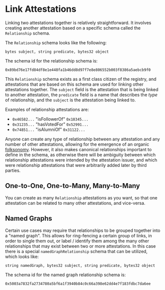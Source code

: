 # Link Attestations

Linking two attestations together is relatively straightforward.  It involves creating another attestation based on a specific schema called the  `Relationship` schema.

The `Relationship` schema looks like the following:

`bytes subject, string predicate, bytes32 object`

The schema id for the relationship schema is:

`0x89bd76e17fd84df8e1e448fa1b46dd8d97f7e8e806552b003f8386a5aebcb9f0`

This `Relationship` schema exists as a first class citizen of the registry, and attestations that are based on this schema are used for linking other attestations together.  The `subject` field is the attestation that is being linked to another attestation, the `predicate` field is a name that describes the _type_ of relationship, and the `subject` is the attestation being linked to.

Examples of relationship attestations are:

* `0x46582...` "isFollowerOf" `0x10345...`
* `0x31235...` "hasVotedFor" `0x52991...`
* `0x74851...` "isAlumniOf" `0x31122...`

Anyone can create any type of relationship between any attestation and any number of other attestations, allowing for the emergence of an organic [folksonomy](https://en.wikipedia.org/wiki/Folksonomy).  However, it also makes canonical relationships important to define in the schema, as otherwise there will be ambiguity between which relationship attestations were intended by the attestation issuer, and which were relationship attestations that were arbitrarily added later by third parties.

## One-to-One, One-to-Many, Many-to-Many

You can create as many `Relationship` attestations as you want, so that one attestation can be related to many other attestations, and vice-versa.

## Named Graphs

Certain use cases may require that relationships to be grouped together into a "named graph".  This allows for ring-fencing a certain group of links, in order to single them out, or label / identify them among the many other relationships that may exist between two or more attestations.  In this case there is a special `namedGraphRelationship` schema that can be utilized, which looks like:

`string namedGraph, bytes32 subject, string predicate, bytes32 object`

The schema id for the named graph relationship schema is:

`0x5003a7832fa2734780a5bf6a1f3940b84c0c66a398e62dd4e7f183fdbc7da6ee`
